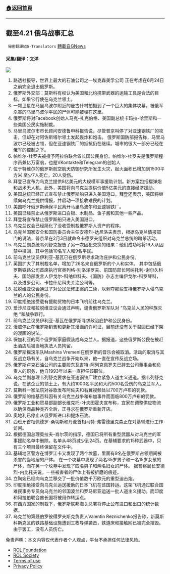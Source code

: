 ###  [:house:返回首頁](https://github.com/ourhimalayas/txt)
---


## 截至4.21 俄乌战事汇总
` 秘密翻譯組G-Translators` [轉載自GNews](https://gnews.org/zh-hans/2387940/)

#### 采集/翻译：文洋
![](https://assets.gnews.org/wp-content/uploads/2022/04/16505617731.png)
1. 路透社报导，世界上最大的石油公司之一埃克森美孚公司 正在考虑在6月24日之前完全退出俄罗斯。
2. 俄罗斯外交部：莫斯科有权认为美国和北约携带武器的运输工具是合法的目标，如果它行使在乌克兰领土。
3. 一颗卫星在马里乌波尔附近的曼古什村拍摄到了一个巨大的集体坟墓。被俄军杀害的马里乌波尔平民的尸体可能被埋在这里。
4. 俄罗斯将对Facebook创始人马克-扎克伯格、美国副总统卡玛拉-哈里斯和一些美国公民实施制裁。
5. 马里乌波尔市市长顾问安德鲁申科报告说，尽管普京叫停了对亚速钢铁厂的攻击，但却在对阿佐斯塔尔领土发起轰炸和炮击。
俄罗斯国防部报告称，马里乌波尔已经被占领，但在亚速钢铁厂的抵抗仍在继续。城市的很大一部分已经在俄军的控制之下。
6. 帕维尔-杜罗夫被授予阿拉伯联合酋长国公民身份。帕维尔-杜罗夫是俄罗斯程序员兼亿万富翁，也是VKontakte和Telegram的创始人
7. 位于特维尔的俄罗斯航空航天防御研究所发生火灾，起火面积已增加到1500平方米
至少7人死亡，20人受伤。
8. 拜登已宣布为乌克兰提供8亿美元的大规模军事援助计划。新方案包括榴弹炮和战术无人机。此外，美国将向乌克兰提供价值5亿美元的直接经济援助。
9. 美国总统已经正式宣布禁止俄罗斯船只进入美国港口。拜登还表示，美国将继续向乌克兰提供情报，并启动一项接收难民的计划。
10. 美国呼吁俄罗斯确保平民离开马里乌波尔和亚速钢铁厂。
11. 英国已经禁止从俄罗斯进口白银、木制品、鱼子酱和其他一些产品。
12. 拜登将宣布禁止俄罗斯船只进入美国港口。
13. 乌克兰议会已经简化了没收受制裁俄罗斯人资产的程序。
14. 乌克兰国家安全和国防委员会主任安德烈-达尼洛夫表示，根据乌克兰情报部门的说法，普京早在2月3日就命令卡德罗夫组织对乌克兰总统的暗杀活动。
15. 乌克兰副总统韦列舒克报告了另一次囚犯交换的结果：他们成功地将19人从囚禁中换回，其中包括10名军人和9名平民。
16. 前乌克兰议员伊利亚-基瓦已在俄罗斯寻求政治庇护和公民身份。
17. 英国扩大了其制裁名单，增加了26名来自俄罗斯的个人和实体。
其中包括俄罗斯铁路公司首席执行官奥列格-别洛泽罗夫、前国防部长阿纳托利-谢尔久科夫、国防部发言人伊戈尔-科纳申科夫、《国防》杂志主编伊戈尔-科罗琴科，以及进步公司、卡拉什尼科夫关注公司等。
18. 拉脱维亚议会通过了对公民法修正案的二读，以剥夺那些支持俄罗斯入侵乌克兰的人的公民身份。
19. 印度拒绝接受载有援助货物的日本飞机前往乌克兰。
20. 爱沙尼亚和拉脱维亚议会通过声明，谴责俄罗斯军队对 “乌克兰人民的种族灭绝 “和战争罪行。
21. 前乌克兰议员伊利亚-基瓦在俄罗斯寻求政治庇护和公民身份。
22. 漫威停止在俄罗斯销售和更新其漫画的许可证，目前还没有关于召回已经下架的漫画的说法。
23. 保加利亚的两个俄罗斯家庭假装成乌克兰人。据报道，这些俄罗斯公民在被赶出酒店后被当地执法人员拘留。
24. 俄罗斯摇滚乐队Mashina Vremeni在俄罗斯的音乐会被取消。活动的取消与其反战立场有关，自乌克兰战争开始以来，他一直在宣传反战立场。
25. 俄罗斯卢克石油公司的主要股东瓦吉特-阿列克佩罗夫已辞去公司董事会和负责人的职务，他自1993年以来一直担任该职位。
26. 乌克兰副总理韦列舒克要求在亚速钢铁厂建立紧急人道主义通道。据韦列舒克说，在该企业的领土上，有大约1000名平民和大约500名受伤的乌克兰军人。
27. 莫斯科一家法院对谷歌发布阿佐夫和右翼视频处以700万卢布的罚款。
28. 俄罗斯的维基百科因有关乌克兰战争和布加事件而面临800万卢布的罚款。
29. 俄罗斯工业和贸易部副部长维克托-叶夫图霍夫宣布称，宜家在调整供应物流以确保商品种类齐全后，正寻求在俄罗斯重新开店。
30. 奥地利已停止从俄罗斯进口和提炼石油。
31. 西班牙首相佩德罗-桑切斯和丹麦首相马特-弗雷德里克森正在对基辅进行工作访问。
32. 根据德国总理奥拉夫-肖尔茨的指示，德国已将所有重型武器从对乌克兰的军事援助名单中删除。名单从48页减少到24页。在基辅要求的15种武器中，只有三个项目最终保留在文件中。
33. 基辅地区警方在博罗江卡又发现了两个坟墓，里面有9名在俄罗斯占领期间被杀害的当地居的尸体。
在一个坟墓中发现了两名35岁男子和一名15岁女孩的尸体，而在另一个坟墓中发现了四名男子和两名妇女的尸体。
据警察局长安德烈-内比托夫说，一些被害者的尸体上有被折磨的痕迹。
34. 立陶宛已经向乌克兰移交了一批价值数千万欧元的重型迫击炮。
35. 印度拒绝接受向乌克兰运送援助的日本飞机在该国转运。这架飞机通过联合国难民事务专员向乌克兰的邻国波兰和罗马尼亚运送一批人道主义援助。而印度和阿拉伯联合酋长国将被用作转运点。
36. 在西方国家的制裁下，俄罗斯联邦海关总署将停止公布进口和出口的统计数据。
37. 乌克兰的第聂伯罗彼得罗夫斯克负责人Valentin Reznichenko报告称，新莫斯科斯克区的铁路基础设施遭到三枚导弹袭击，铁道床和接触网已被完全摧毁。由于罢工，没有人员伤亡。


 

免责声明：本文内容仅代表作者个人观点，平台不承担任何法律风险。

- [ROL Foundation](https://rolfoundation.org/)
- [ROL Society](https://rolsociety.org/)
- [Terms of use](https://gnews.org/terms-of-use-3/)
- [Privacy Policy](https://gnews.org/privacy-policy/)
